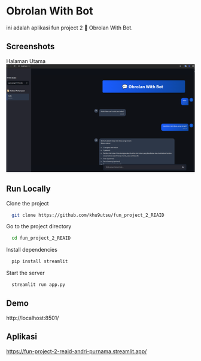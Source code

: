 # Obrolan With Bot

ini adalah aplikasi fun project 2 💬 Obrolan With Bot.

## Screenshots

Halaman Utama
![App Screenshot](./assets/sc.png)

## Run Locally

Clone the project

```bash
  git clone https://github.com/khu9utsu/fun_project_2_REAID
```

Go to the project directory

```bash
  cd fun_project_2_REAID
```

Install dependencies

```bash
  pip install streamlit
```

Start the server

```bash
  streamlit run app.py
```

## Demo

http://localhost:8501/

## Aplikasi

https://fun-project-2-reaid-andri-purnama.streamlit.app/
